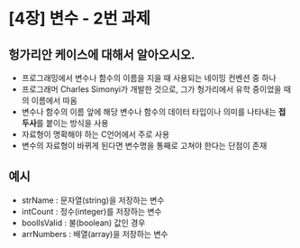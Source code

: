 [4장] 변수 - 2번 과제
====================

## 헝가리안 케이스에 대해서 알아오시오.

- 프로그래밍에서 변수나 함수의 이름을 지을 때 사용되는 네이밍 컨벤션 중 하나
- 프로그래머 Charles Simonyi가 개발한 것으로, 그가 헝가리에서 유학 중이었을 때의 이름에서 따옴
- 변수나 함수의 이름 앞에 해당 변수나 함수의 데이터 타입이나 의미를 나타내는 **접두사**를 붙이는 방식을 사용
- 자료형이 명확해야 하는 C언어에서 주로 사용
- 변수의 자료형이 바뀌게 된다면 변수명을 통째로 고쳐야 한다는 단점이 존재

## 예시
- strName : 문자열(string)을 저장하는 변수
- intCount : 정수(integer)를 저장하는 변수
- boolIsValid : 불(boolean) 값인 경우
- arrNumbers : 배열(array)을 저장하는 변수
